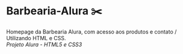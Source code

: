 # Barbearia-Alura ✂️
Homepage da Barbearia Alura, com acesso aos produtos e contato / Utilizando HTML e CSS.<br>
<em>Projeto Alura - HTML5 e CSS3</em>
